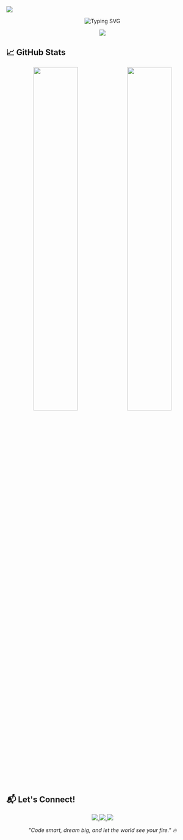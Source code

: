 <img src="https://capsule-render.vercel.app/api?type=waving&color=FF0000&height=250&section=header&text=Siddharth%20Ohale%20👋&fontSize=40&fontColor=ffffff&animation=twinkling&desc=https://avatars.githubusercontent.com/u/187924218?v=4&descAlignY=70&descSize=40&theme=gradient&gradient=FF0000-ffffff" />

<p align="center">
  <img src="https://readme-typing-svg.demolab.com?font=Fira+Code&pause=1000&color=FF0000&center=true&width=435&lines=Python+%26+Web+Developer;BCA+Student+@The+Baap+Company;Building+Dreams+With+Code+%F0%9F%9A%80" alt="Typing SVG" />
</p>

<p align="center">
  <img src="https://skillicons.dev/icons?i=python,html,css,js,bootstrap,flask,aws,git,github,vscode" />
</p>

## 📈 GitHub Stats

<p align="center">
  <img src="https://github-readme-stats.vercel.app/api?username=Siddhu-ohale&show_icons=true&theme=dark&hide_border=true&count_private=true&include_all_commits=true" width="48%" />
  <img src="https://github-readme-streak-stats.herokuapp.com/?user=Siddhu-ohale&theme=dark&hide_border=true" width="48%" />
</p>

## 📬 Let's Connect!

<p align="center">
  <a href="https://linkedin.com/in/siddharth-ohale" target="_blank">
    <img src="https://img.shields.io/badge/LinkedIn-0077B5?style=for-the-badge&logo=linkedin&logoColor=white" />
  </a>
  <a href="mailto:siddhu.code@gmail.com" target="_blank">
    <img src="https://img.shields.io/badge/Gmail-D14836?style=for-the-badge&logo=gmail&logoColor=white" />
  </a>
  <a href="https://github.com/Siddhu-ohale" target="_blank">
    <img src="https://img.shields.io/badge/GitHub-100000?style=for-the-badge&logo=github&logoColor=white" />
  </a>
</p>

<p align="center">
  <i>"Code smart, dream big, and let the world see your fire." 🔥</i>
</p>
